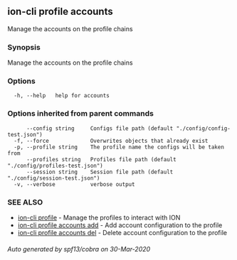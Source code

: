 ## ion-cli profile accounts

Manage the accounts on the profile chains

### Synopsis

Manage the accounts on the profile chains

### Options

```
  -h, --help   help for accounts
```

### Options inherited from parent commands

```
      --config string     Configs file path (default "./config/config-test.json")
  -f, --force             Overwrites objects that already exist
  -p, --profile string    The profile name the configs will be taken from
      --profiles string   Profiles file path (default "./config/profiles-test.json")
      --session string    Session file path (default "./config/session-test.json")
  -v, --verbose           verbose output
```

### SEE ALSO

* [ion-cli profile](ion-cli_profile.md)	 - Manage the profiles to interact with ION
* [ion-cli profile accounts add](ion-cli_profile_accounts_add.md)	 - Add account configuration to the profile
* [ion-cli profile accounts del](ion-cli_profile_accounts_del.md)	 - Delete account configuration to the profile

###### Auto generated by spf13/cobra on 30-Mar-2020
